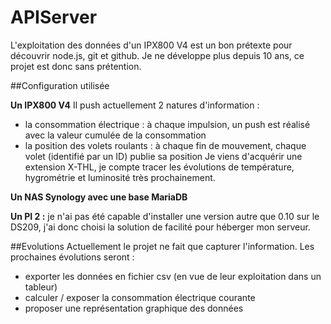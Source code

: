 # APIServer
L'exploitation des données d'un IPX800 V4 est un bon prétexte pour découvrir node.js, git et github.
Je ne développe plus depuis 10 ans, ce projet est donc sans prétention.

##Configuration utilisée

**Un IPX800 V4** 
Il push actuellement 2 natures d'information :
- la consommation électrique : à chaque impulsion, un push est réalisé avec la valeur cumulée de la consommation
- la position des volets roulants : à chaque fin de mouvement, chaque volet (identifié par un ID) publie sa position
Je viens d'acquérir une extension X-THL, je compte tracer les évolutions de température, hygrométrie et luminosité très prochainement.


**Un NAS Synology avec une base MariaDB**


**Un PI 2 :** je n'ai pas été capable d'installer une version autre que 0.10 sur le DS209, j'ai donc choisi la solution de facilité pour héberger mon serveur.

##Evolutions
Actuellement le projet ne fait que capturer l'information. 
Les prochaines évolutions seront :
 - exporter les données en fichier csv (en vue de leur exploitation dans un tableur)
 - calculer / exposer la consommation électrique courante
 - proposer une représentation graphique des données
